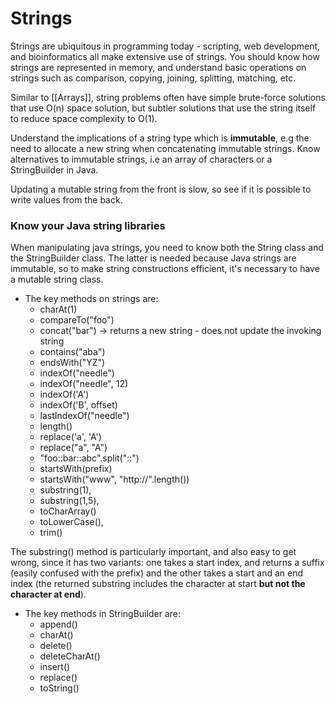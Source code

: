 # Strings

Strings are ubiquitous in programming today - scripting, web development, and bioinformatics all make extensive use of strings. You should know how strings are represented in memory, and understand basic operations on strings such as comparison, copying, joining, splitting, matching, etc.


Similar to [[Arrays]], string problems often have simple brute-force solutions that use O(n) space solution, but subtler solutions that use the string itself to reduce space complexity to O(1).

Understand the implications of a string type which is **immutable**, e.g the need to allocate a new string when concatenating immutable strings. Know alternatives to immutable strings, i.e an array of characters or a StringBuilder in Java. 

Updating a mutable string from the front is slow, so see if it is possible to write values from the back.

### Know your Java string libraries

When manipulating java strings, you need to know both the String class and the StringBuilder class. The latter is needed because Java strings are immutable, so to make string constructions efficient, it's necessary to have a mutable string class.
- The key methods on strings are:
	- charAt(1)
	- compareTo("foo")
	- concat("bar")   -> returns a new string - does not update the invoking string
	- contains("aba")
	- endsWith("YZ")
	- indexOf("needle")
	- indexOf("needle", 12)
	- indexOf('A')
	- indexOf('B', offset)
	- lastIndexOf("needle")
	- length()
	- replace('a', 'A')
	- replace("a", "A")
	- "foo::bar::abc".split("::")
	- startsWith(prefix)
	- startsWith("www", "http://".length())
	- substring(1), 
	- substring(1,5), 
	- toCharArray()
	- toLowerCase(),
	- trim()

The substring() method is particularly important, and also easy to get wrong, since it has two variants: one takes a start index, and returns a suffix (easily confused with the prefix) and the other takes a start and an end index (the returned substring includes the character at start **but not the character at end**).

- The key methods in StringBuilder are:
	- append()
	- charAt()
	- delete()
	- deleteCharAt()
	- insert()
	- replace()
	- toString()
